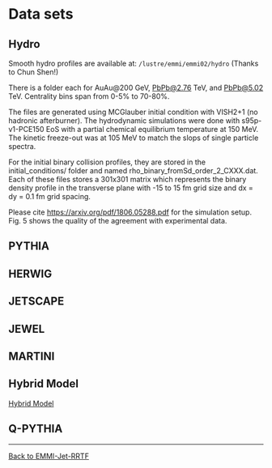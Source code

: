 # Data sets

## Hydro

Smooth hydro profiles are available at: `/lustre/emmi/emmi02/hydro`
(Thanks to Chun Shen!)

There is a folder each for AuAu@200 GeV, PbPb@2.76 TeV, and PbPb@5.02 TeV.
Centrality bins span from 0-5% to 70-80%.

The files are generated using MCGlauber initial condition with VISH2+1 (no hadronic afterburner). The hydrodynamic simulations were done with s95p-v1-PCE150 EoS with a partial chemical equilibrium temperature at 150 MeV. The kinetic freeze-out was at 105 MeV to match the slops of single particle spectra.

For the initial binary collision profiles, they are stored in the initial_conditions/ folder and named rho_binary_fromSd_order_2_CXXX.dat. Each of these files stores a 301x301 matrix which represents the binary density profile in the transverse plane with -15 to 15 fm grid size and dx = dy = 0.1 fm grid spacing.

Please cite https://arxiv.org/pdf/1806.05288.pdf for the simulation setup.
Fig. 5 shows the quality of the agreement with experimental data.

## PYTHIA
## HERWIG
## JETSCAPE
## JEWEL
## MARTINI
## Hybrid Model

[Hybrid Model](Datasets-HybridModel.md)

## Q-PYTHIA

<hr>

[Back to EMMI-Jet-RRTF](index.md)

